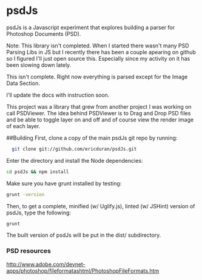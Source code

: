 # psdJs

psdJs is a Javascript experiment that explores building a parser for
Photoshop Documents (PSD).

Note: This library isn't completed. When I started there wasn't many PSD Parsing Libs in JS but I recently there has
been a couple apearing on github so I figured I'll just open source this. Especially since my activity on it has been
slowing down lately.

This isn't complete. Right now everything is parsed except for the Image Data Section.

I'll update the docs with instruction soon.

This project was a library that grew from another project I was working on call PSDViewer. The idea behind PSDViewer is to
Drag and Drop PSD files and be able to toggle layer on and off and of course view the render image of each layer.

##Building
First, clone a copy of the main psdJs git repo by running:

```bash
  git clone git://github.com/ericduran/psdJs.git
```

Enter the directory and install the Node dependencies:

```bash
cd psdJs && npm install
```

Make sure you have grunt installed by testing:

```bash
grunt -version
```

Then, to get a complete, minified (w/ Uglify.js), linted (w/ JSHint) version of psdJs, type the following:

```bash
grunt
```

The built version of psdJs will be put in the dist/ subdirectory.

### PSD resources

http://www.adobe.com/devnet-apps/photoshop/fileformatashtml/PhotoshopFileFormats.htm
